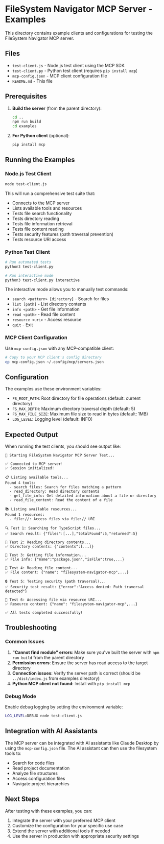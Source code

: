 # FileSystem Navigator MCP Server - Examples

This directory contains example clients and configurations for testing the FileSystem Navigator MCP server.

## Files

- `test-client.js` - Node.js test client using the MCP SDK
- `test-client.py` - Python test client (requires `pip install mcp`)
- `mcp-config.json` - MCP client configuration file
- `README.md` - This file

## Prerequisites

1. **Build the server** (from the parent directory):
   ```bash
   cd ..
   npm run build
   cd examples
   ```

2. **For Python client** (optional):
   ```bash
   pip install mcp
   ```

## Running the Examples

### Node.js Test Client

```bash
node test-client.js
```

This will run a comprehensive test suite that:
- Connects to the MCP server
- Lists available tools and resources
- Tests file search functionality
- Tests directory reading
- Tests file information retrieval
- Tests file content reading
- Tests security features (path traversal prevention)
- Tests resource URI access

### Python Test Client

```bash
# Run automated tests
python3 test-client.py

# Run interactive mode
python3 test-client.py interactive
```

The interactive mode allows you to manually test commands:
- `search <pattern> [directory]` - Search for files
- `list [path]` - List directory contents  
- `info <path>` - Get file information
- `read <path>` - Read file content
- `resource <uri>` - Access resource
- `quit` - Exit

### MCP Client Configuration

Use `mcp-config.json` with any MCP-compatible client:

```bash
# Copy to your MCP client's config directory
cp mcp-config.json ~/.config/mcp/servers.json
```

## Configuration

The examples use these environment variables:

- `FS_ROOT_PATH`: Root directory for file operations (default: current directory)
- `FS_MAX_DEPTH`: Maximum directory traversal depth (default: 5)
- `FS_MAX_FILE_SIZE`: Maximum file size to read in bytes (default: 1MB)
- `LOG_LEVEL`: Logging level (default: INFO)

## Expected Output

When running the test clients, you should see output like:

```
🚀 Starting FileSystem Navigator MCP Server Test...

✅ Connected to MCP server!
✅ Session initialized!

📋 Listing available tools...
Found 4 tools:
  - search_files: Search for files matching a pattern
  - read_directory: Read directory contents
  - get_file_info: Get detailed information about a file or directory
  - read_file_content: Read the content of a file

📚 Listing available resources...
Found 1 resources:
  - file://: Access files via file:// URI

🔍 Test 1: Searching for TypeScript files...
✅ Search result: {"files":[...],"totalFound":5,"returned":5}

📁 Test 2: Reading directory contents...
✅ Directory contents: {"contents":[...]}

📄 Test 3: Getting file information...
✅ File info: {"name":"package.json","isFile":true,...}

📖 Test 4: Reading file content...
✅ File content: {"name": "filesystem-navigator-mcp",...}

🔒 Test 5: Testing security (path traversal)...
✅ Security test result: {"error":"Access denied: Path traversal detected"}

🔗 Test 6: Accessing file via resource URI...
✅ Resource content: {"name": "filesystem-navigator-mcp",...}

✅ All tests completed successfully!
```

## Troubleshooting

### Common Issues

1. **"Cannot find module" errors**: Make sure you've built the server with `npm run build` from the parent directory
2. **Permission errors**: Ensure the server has read access to the target directory
3. **Connection issues**: Verify the server path is correct (should be `../dist/index.js` from examples directory)
4. **Python MCP client not found**: Install with `pip install mcp`

### Debug Mode

Enable debug logging by setting the environment variable:
```bash
LOG_LEVEL=DEBUG node test-client.js
```

## Integration with AI Assistants

The MCP server can be integrated with AI assistants like Claude Desktop by using the `mcp-config.json` file. The AI assistant can then use the filesystem tools to:

- Search for code files
- Read project documentation  
- Analyze file structures
- Access configuration files
- Navigate project hierarchies

## Next Steps

After testing with these examples, you can:

1. Integrate the server with your preferred MCP client
2. Customize the configuration for your specific use case
3. Extend the server with additional tools if needed
4. Use the server in production with appropriate security settings
